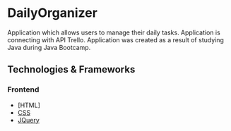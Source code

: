 # DailyOrganizer

Application which allows users to manage their daily tasks.
Application is connecting with API Trello. 
Application was created as a result of studying Java during Java Bootcamp. 

## Technologies & Frameworks

### Frontend
- [HTML]
- [CSS](https://getbootstrap.com/)
- [JQuery](https://www.npmjs.com/)

